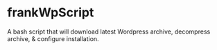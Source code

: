 # frankWpScript
A bash script that will download latest Wordpress archive, decompress archive, &amp; configure installation.
